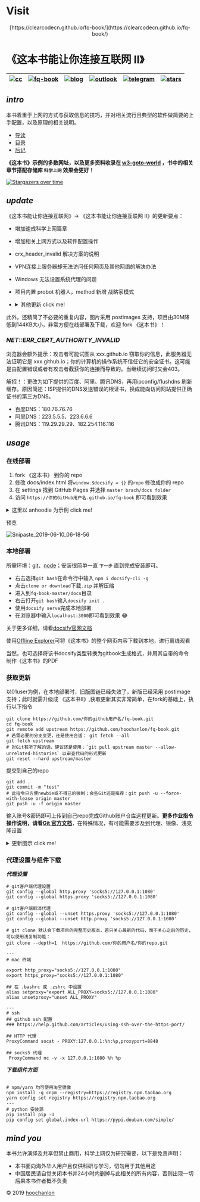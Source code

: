 # Visit

<center>[https://clearcodecn.github.io/fq-book/](https://clearcodecn.github.io/fq-book/)</center>

# 《这本书能让你连接互联网 Ⅱ》

|[![cc](https://i.creativecommons.org/l/by-nc/4.0/80x15.png)](http://creativecommons.org/licenses/by-nc/4.0/)|[![fq-book](https://img.shields.io/badge/%F0%9F%93%96book-fq--book-red.svg?longCache=true&style=flat-square)](https://hoochanlon.github.io/fq-book)|[![blog](https://img.shields.io/badge/%F0%9F%94%97blog-hoochanlon-lightgrey.svg?longCache=true&style=flat-square)](https://hoochanlon.github.io/)|[![outlook](https://img.shields.io/badge/%F0%9F%93%A7hotmail-@邮箱联系-blue.svg?longCache=true&style=flat-square)](mailto:hoochanlon@outlook.com)|[![telegram](https://img.shields.io/badge/telegram-:me-blue.svg?longCache=true&style=flat-square)](https://t.me/hoochanlon)|[![stars](https://img.shields.io/github/stars/hoochanlon/fq-book.svg?style=social)](https://github.com/hoochanlon/fq-book)
|:-:|:-:|:-:|:-:|:-:|:-:|

## ***intro***

本书着重于上网的方式与获取信息的技巧，并对相关流行且典型的软件做简要的上手配置，以及原理的相关说明。

* [导读](docs/README.md)
* [目录](docs/_sidebar.md)
* [后记](docs/postscript.md)

**《这本书》示例的多数网址，以及更多资料收录在 [w3-goto-world](https://github.com/hoochanlon/w3-goto-world) ，书中的相关章节搭配存储库 `科学上网` 效果会更好！**

[![Stargazers over time](https://starchart.cc/hoochanlon/fq-book.svg)](https://starchart.cc/hoochanlon/fq-book)

## ***update***

《这本书能让你连接互联网》-> 《这本书能让你连接互联网 Ⅱ》的更新要点：

* 增加速成科学上网篇章
* 增加相关上网方式以及软件配置操作
* crx_header_invalid 解决方案的说明
* VPN连接上服务器却无法访问任何网页及其他网络的解决办法
* Windows 无法设置系统代理的问题
* 项目内置 probot 机器人，method 新增 战略家模式

* <details><summary>其他更新 click me! </summary>

    * 增加对虚拟电话注册方案的说明
    * 谷歌新账户注册方式
    * 网页时光机以及查找相似站点
    * 利用个人博客作为连接互联网的中转

    </details>

此外，还精简了不必要的重复内容，图片采用 postimages 支持，项目由30M降低到144KB大小，非常方便在线部署及下载，欢迎 fork 《这本书》！

### ***NET::ERR_CERT_AUTHORITY_INVALID***

浏览器会额外提示：攻击者可能试图从 xxx.github.io 窃取你的信息，此服务器无法证明它是 xxx.github.io；你的计算机的操作系统不信任它的安全证书。这可能是由配置错误或者有攻击者截获你的连接而导致的。当继续访问时又会403。

解招！：更改为如下提供的百度、阿里、腾讯DNS，再用ipconfig/flushdns 刷新缓存。原因简述：ISP提供的DNS发送错误的根证书，换成能向访问网站提供正确证书的第三方DNS。

* 百度DNS：180.76.76.76
* 阿里DNS：223.5.5.5、223.6.6.6
* 腾讯DNS：119.29.29.29、182.254.116.116


## ***usage***

### 在线部署

1. fork 《这本书》 到你的 repo
2. 修改 docs/index.html 将`window.$docsify = {}` 的`repo` 修改成你的 repo
3. 在 settings 找到 GitHub Pages 并选择 `master brach/docs folder` 
4. 访问 `https://你的GitHub用户名.github.io/fq-book` 即可看到效果

<details><summary>这里以 anhoodie 为示例 click me! </summary>

![](https://user-images.githubusercontent.com/35732922/59164863-80b72000-8b45-11e9-8807-849ba56056f4.png)

![](https://user-images.githubusercontent.com/35732922/59164963-e061fb00-8b46-11e9-9647-c827fa784e38.png)

</details>

<!--<details><summary> click me! </summary></details>-->

预览

![Snipaste_2019-06-10_06-18-56](https://user-images.githubusercontent.com/35732922/59165031-d7255e00-8b47-11e9-8a5b-829b61afeb24.png)


### 本地部署

 
所需环境：[git](https://git-scm.com/)、[node](https://nodejs.org/zh-cn)；安装很简单一直 `下一步` 直到完成安装即可。

* 右击选择`git bash`在命令行中输入 `npm i docsify-cli -g`
* 点击`clone or download`下载`.zip` 并解压缩
* 进入到`fq-book-master/docs`目录
* 右击打开`git bash`输入`docsify init .`
* 使用`docsify serve`完成本地部署
* 在浏览器中输入`localhost:3000`即可看到效果 :joy: 

关于更多详细，请看[docsify官网文档](https://docsify.js.org/)

使用[Offline Explorer](https://www.52pojie.cn/thread-790037-1-1.html)可将《这本书》的整个网页内容下载到本地，进行离线观看

当然，也可选择将该书docsify类型转换为gitbook生成格式，并用其自带的命令制作《这本书》的PDF

<!--
也可使用[wkhtmltopdf](https://github.com/wkhtmltopdf/wkhtmltopdf)  以及结合[tools.pdf24.org](https://tools.pdf24.org/zh/webpage-to-pdf)制作《这本书》的PDF
-->

### 获取更新

以01user为例，在本地部署时，旧版图链已经失效了，新版已经采用 postimage 支持；此时就需升级成 《这本书Ⅱ》,获取更新其实非常简单，在fork的基础上，执行以下指令

```
git clone https://github.com/你的github用户名/fq-book.git
cd fq-book
git remote add upstream https://github.com/hoochanlon/fq-book.git
# 若需必要的分支变更，还是使用合适： git fetch --all
git fetch upstream
# 对Git有所了解的话，建议还是使用：`git pull upstream master --allow-unrelated-histories` 以审查代码的形式更新
git reset --hard upstream/master

```
提交到自己的repo

```
git add .
git commit -m "test"
# 此指令只方便newbie或不得已的强制；会些Git还是推荐：git push -u --force-with-lease origin master
git push -u -f origin master  
```

输入账号&密码即可上传到自己repo完成Github账户仓库远程更新。**更多作业指令操作说明，请看[Git 官方文档](https://git-scm.com/book/zh/v2)**，在特殊情况，有可能需要涉及到代理、镜像、浅克隆设置

<details><summary>更新图示 click me! </summary>

![](https://i.postimg.cc/YSY78GPL/Snipaste-2019-06-12-15-59-16.png)

![](https://i.postimg.cc/pTrZRztp/Snipaste-2019-06-12-16-40-01.png)

部署测试

![](https://i.postimg.cc/dV1tRjrW/Snipaste-2019-06-12-16-42-04.png)

提交到repo

![](https://i.postimg.cc/tRkjrVX8/Snipaste-2019-06-12-16-43-37.png)

</details>

### 代理设置与组件下载

***代理设置***

```
# git客户端代理设置
git config --global http.proxy 'socks5://127.0.0.1:1080'
git config --global https.proxy 'socks5://127.0.0.1:1080'

# git客户端取消代理
git config --global --unset https.proxy 'socks5://127.0.0.1:1080'
git config --global --unset http.proxy 'socks5://127.0.0.1:1080'

# git clone 默认会下载项目的完整历史版本，若只关心最新的代码，而不关心之前的历史，可以使用浅复制功能：
git clone --depth=1  https://github.com/你的用户名/你的repo.git

---
# mac 终端

export http_proxy="socks5://127.0.0.1:1080"
export https_proxy="socks5://127.0.0.1:1080"

## 在 .bashrc 或 .zshrc 中设置
alias setproxy="export ALL_PROXY=socks5://127.0.0.1:1080"
alias unsetproxy="unset ALL_PROXY"

---
# ssh
## github ssh 配置
### https://help.github.com/articles/using-ssh-over-the-https-port/

## HTTP 代理
ProxyCommand socat - PROXY:127.0.0.1:%h:%p,proxyport=8848

## socks5 代理
 ProxyCommand nc -v -x 127.0.0.1:1080 %h %p

```

***下载组件方面***

```

# npm/yarn 均可使用淘宝镜像
npm install -g cnpm --registry=https://registry.npm.taobao.org
yarn config set registry https://registry.npm.taobao.org
---
# python 安装源
pip install pip -U
pip config set global.index-url https://pypi.douban.com/simple/
```

## ***mind you*** 

本书允许演绎及共享但禁止商用，科学上网仅为研究需要，以下是免责声明：

* 本书面向海外华人用户且仅供科研与学习，切勿用于其他用途
* 中国居民请自觉关闭本书并24小时内删掉与此相关的所有内容，否则出现一切后果本书作者概不负责

© 2019 [hoochanlon](https://github.com/hoochanlon)



